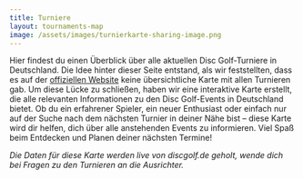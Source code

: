 ```yaml
---
title: Turniere
layout: tournaments-map
image: /assets/images/turnierkarte-sharing-image.png
---
```


Hier findest du einen Überblick über alle aktuellen Disc Golf-Turniere in Deutschland. Die Idee hinter dieser Seite entstand, als wir feststellten, dass es auf der [offiziellen Website](https://turniere.discgolf.de) keine übersichtliche Karte mit allen Turnieren gab. Um diese Lücke zu schließen, haben wir eine interaktive Karte erstellt, die alle relevanten Informationen zu den Disc Golf-Events in Deutschland bietet. Ob du ein erfahrener Spieler, ein neuer Enthusiast oder einfach nur auf der Suche nach dem nächsten Turnier in deiner Nähe bist – diese Karte wird dir helfen, dich über alle anstehenden Events zu informieren. Viel Spaß beim Entdecken und Planen deiner nächsten Termine!

_Die Daten für diese Karte werden live von discgolf.de geholt, wende dich bei Fragen zu den Turnieren an die Ausrichter._